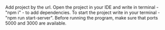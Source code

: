 Add project by the url.
Open the project in your IDE and write in terminal  - "npm i" -  to add dependencies.
To start the project write in your terminal  - "npm run start-server".
Before running the program, make sure that ports 5000 and 3000 are available.
